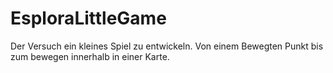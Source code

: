 # EsploraLittleGame
 Der Versuch ein kleines Spiel zu entwickeln. Von einem Bewegten Punkt bis zum bewegen innerhalb in einer Karte.
